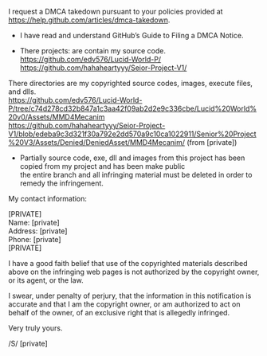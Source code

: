 I request a DMCA takedown pursuant to your policies provided at
https://help.github.com/articles/dmca-takedown.

- I have read and understand GitHub’s Guide to Filing a DMCA Notice.

- There projects: are contain my source code.  
https://github.com/edv576/Lucid-World-P/  
https://github.com/hahaheartyyy/Seior-Project-V1/

There directories are my copyrighted source codes, images, execute
files, and dlls.  
https://github.com/edv576/Lucid-World-P/tree/c74d278cd32b847a1c3aa42f09ab2d2e9c336cbe/Lucid%20World%20v0/Assets/MMD4Mecanim  
https://github.com/hahaheartyyy/Seior-Project-V1/blob/edeba9c3d321f30a792e2dd570a9c10ca1022911/Senior%20Project%20V3/Assets/Denied/DeniedAsset/MMD4Mecanim/
(from [private])

- Partially source code, exe, dll and images from this project has been
copied from my project and has been make public  
the entire branch and all infringing material must be deleted in order
to remedy the infringement.

My contact information:

[PRIVATE]  
Name: [private]  
Address: [private]  
Phone: [private]  
[PRIVATE]

I have a good faith belief that use of the copyrighted materials
described above on the infringing web pages is not authorized by the
copyright owner, or its agent, or the law.

I swear, under penalty of perjury, that the information in this
notification is accurate and that I am the copyright owner, or am
authorized to act on behalf of the owner, of an exclusive right that is
allegedly infringed.

Very truly yours.

/S/ [private]

